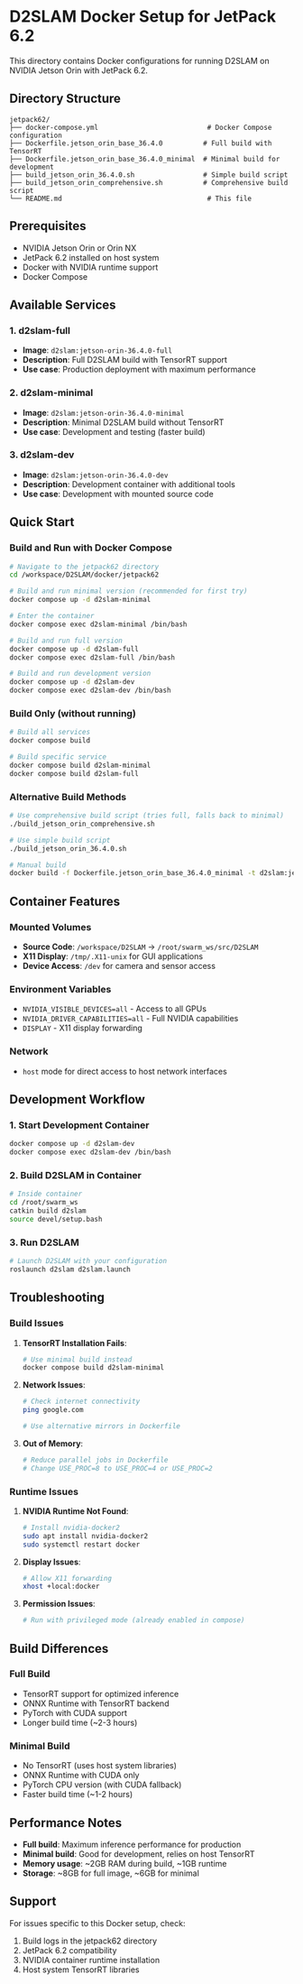 # D2SLAM Docker Setup for JetPack 6.2

This directory contains Docker configurations for running D2SLAM on NVIDIA Jetson Orin with JetPack 6.2.

## Directory Structure

```
jetpack62/
├── docker-compose.yml                           # Docker Compose configuration
├── Dockerfile.jetson_orin_base_36.4.0          # Full build with TensorRT
├── Dockerfile.jetson_orin_base_36.4.0_minimal  # Minimal build for development
├── build_jetson_orin_36.4.0.sh                 # Simple build script
├── build_jetson_orin_comprehensive.sh          # Comprehensive build script
└── README.md                                    # This file
```

## Prerequisites

- NVIDIA Jetson Orin or Orin NX
- JetPack 6.2 installed on host system
- Docker with NVIDIA runtime support
- Docker Compose

## Available Services

### 1. d2slam-full
- **Image**: `d2slam:jetson-orin-36.4.0-full`
- **Description**: Full D2SLAM build with TensorRT support
- **Use case**: Production deployment with maximum performance

### 2. d2slam-minimal
- **Image**: `d2slam:jetson-orin-36.4.0-minimal`
- **Description**: Minimal D2SLAM build without TensorRT
- **Use case**: Development and testing (faster build)

### 3. d2slam-dev
- **Image**: `d2slam:jetson-orin-36.4.0-dev`
- **Description**: Development container with additional tools
- **Use case**: Development with mounted source code

## Quick Start

### Build and Run with Docker Compose

```bash
# Navigate to the jetpack62 directory
cd /workspace/D2SLAM/docker/jetpack62

# Build and run minimal version (recommended for first try)
docker compose up -d d2slam-minimal

# Enter the container
docker compose exec d2slam-minimal /bin/bash

# Build and run full version
docker compose up -d d2slam-full
docker compose exec d2slam-full /bin/bash

# Build and run development version
docker compose up -d d2slam-dev
docker compose exec d2slam-dev /bin/bash
```

### Build Only (without running)

```bash
# Build all services
docker compose build

# Build specific service
docker compose build d2slam-minimal
docker compose build d2slam-full
```

### Alternative Build Methods

```bash
# Use comprehensive build script (tries full, falls back to minimal)
./build_jetson_orin_comprehensive.sh

# Use simple build script
./build_jetson_orin_36.4.0.sh

# Manual build
docker build -f Dockerfile.jetson_orin_base_36.4.0_minimal -t d2slam:jetson-orin-36.4.0-minimal ..
```

## Container Features

### Mounted Volumes
- **Source Code**: `/workspace/D2SLAM` → `/root/swarm_ws/src/D2SLAM`
- **X11 Display**: `/tmp/.X11-unix` for GUI applications
- **Device Access**: `/dev` for camera and sensor access

### Environment Variables
- `NVIDIA_VISIBLE_DEVICES=all` - Access to all GPUs
- `NVIDIA_DRIVER_CAPABILITIES=all` - Full NVIDIA capabilities
- `DISPLAY` - X11 display forwarding

### Network
- `host` mode for direct access to host network interfaces

## Development Workflow

### 1. Start Development Container
```bash
docker compose up -d d2slam-dev
docker compose exec d2slam-dev /bin/bash
```

### 2. Build D2SLAM in Container
```bash
# Inside container
cd /root/swarm_ws
catkin build d2slam
source devel/setup.bash
```

### 3. Run D2SLAM
```bash
# Launch D2SLAM with your configuration
roslaunch d2slam d2slam.launch
```

## Troubleshooting

### Build Issues

1. **TensorRT Installation Fails**:
   ```bash
   # Use minimal build instead
   docker compose build d2slam-minimal
   ```

2. **Network Issues**:
   ```bash
   # Check internet connectivity
   ping google.com
   
   # Use alternative mirrors in Dockerfile
   ```

3. **Out of Memory**:
   ```bash
   # Reduce parallel jobs in Dockerfile
   # Change USE_PROC=8 to USE_PROC=4 or USE_PROC=2
   ```

### Runtime Issues

1. **NVIDIA Runtime Not Found**:
   ```bash
   # Install nvidia-docker2
   sudo apt install nvidia-docker2
   sudo systemctl restart docker
   ```

2. **Display Issues**:
   ```bash
   # Allow X11 forwarding
   xhost +local:docker
   ```

3. **Permission Issues**:
   ```bash
   # Run with privileged mode (already enabled in compose)
   ```

## Build Differences

### Full Build
- TensorRT support for optimized inference
- ONNX Runtime with TensorRT backend
- PyTorch with CUDA support
- Longer build time (~2-3 hours)

### Minimal Build
- No TensorRT (uses host system libraries)
- ONNX Runtime with CUDA only
- PyTorch CPU version (with CUDA fallback)
- Faster build time (~1-2 hours)

## Performance Notes

- **Full build**: Maximum inference performance for production
- **Minimal build**: Good for development, relies on host TensorRT
- **Memory usage**: ~2GB RAM during build, ~1GB runtime
- **Storage**: ~8GB for full image, ~6GB for minimal

## Support

For issues specific to this Docker setup, check:
1. Build logs in the jetpack62 directory
2. JetPack 6.2 compatibility
3. NVIDIA container runtime installation
4. Host system TensorRT libraries
